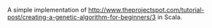 A simple implementation of http://www.theprojectspot.com/tutorial-post/creating-a-genetic-algorithm-for-beginners/3 in Scala.
